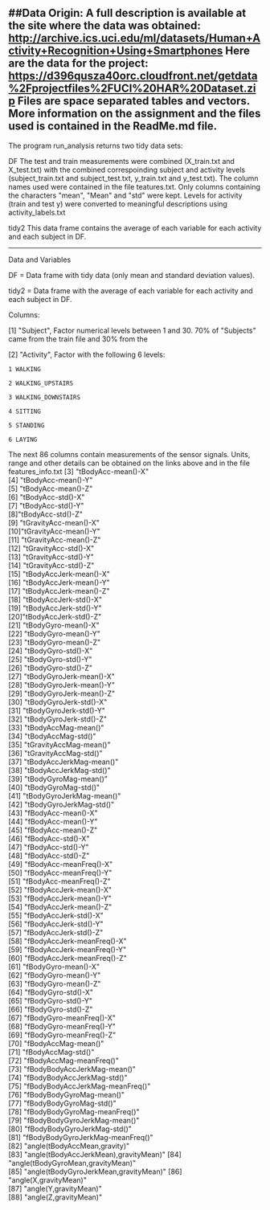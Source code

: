 ##Data Origin:
A full description is available at the site where the data was obtained:
http://archive.ics.uci.edu/ml/datasets/Human+Activity+Recognition+Using+Smartphones
Here are the data for the project:
https://d396qusza40orc.cloudfront.net/getdata%2Fprojectfiles%2FUCI%20HAR%20Dataset.zip
Files are space separated tables and vectors.
More information on the assignment and the files used is contained in the ReadMe.md file.
-------------------------
The program run_analysis returns two tidy data sets:

DF
The test and train measurements were combined (X_train.txt and X_test.txt) with the combined correspoinding subject and activity levels (subject_train.txt and subject_test.txt,  y_train.txt and y_test.txt).  The column names used were contained in the file teatures.txt.
Only columns containing the characters "mean", "Mean" and "std" were kept.
Levels for activity (train and test y) were converted to meaningful descriptions using activity_labels.txt

tidy2
This data frame contains the average of each variable for each activity and each subject in DF.

-------------------------
Data and Variables

DF = Data frame with tidy data (only mean and standard deviation values).

tidy2 = Data frame with the average of each variable for each activity and each subject in DF.

Columns:

 [1] "Subject", Factor numerical levels between 1 and 30.  70% of "Subjects" came from the train file and 30% from the 

 [2] "Activity", Factor with the following 6 levels: 

	1 WALKING

	2 WALKING_UPSTAIRS

	3 WALKING_DOWNSTAIRS

	4 SITTING

	5 STANDING

	6 LAYING                        

The next 86 columns contain measurements of the sensor signals.  Units, range and other details can be obtained on the links above and in the file features_info.txt
 [3] "tBodyAcc-mean()-X"                    
 [4] "tBodyAcc-mean()-Y"                   
 [5] "tBodyAcc-mean()-Z"                    
 [6] "tBodyAcc-std()-X"                    
 [7] "tBodyAcc-std()-Y"                     
 [8]"tBodyAcc-std()-Z"                    
 [9] "tGravityAcc-mean()-X"                 
[10]"tGravityAcc-mean()-Y"                
[11] "tGravityAcc-mean()-Z"                 
 [12] "tGravityAcc-std()-X"                 
[13] "tGravityAcc-std()-Y"                  
 [14] "tGravityAcc-std()-Z"                 
[15] "tBodyAccJerk-mean()-X"                
 [16] "tBodyAccJerk-mean()-Y"               
[17] "tBodyAccJerk-mean()-Z"                
 [18] "tBodyAccJerk-std()-X"                
[19] "tBodyAccJerk-std()-Y"                 
[20]"tBodyAccJerk-std()-Z"                
[21] "tBodyGyro-mean()-X"                   
[22] "tBodyGyro-mean()-Y"                  
[23] "tBodyGyro-mean()-Z"                   
[24] "tBodyGyro-std()-X"                   
[25] "tBodyGyro-std()-Y"                    
[26] "tBodyGyro-std()-Z"                   
[27] "tBodyGyroJerk-mean()-X"               
[28] "tBodyGyroJerk-mean()-Y"              
[29] "tBodyGyroJerk-mean()-Z"               
[30] "tBodyGyroJerk-std()-X"               
[31] "tBodyGyroJerk-std()-Y"                
[32] "tBodyGyroJerk-std()-Z"               
[33] "tBodyAccMag-mean()"                   
[34] "tBodyAccMag-std()"                   
[35] "tGravityAccMag-mean()"                
[36] "tGravityAccMag-std()"                
[37] "tBodyAccJerkMag-mean()"               
[38] "tBodyAccJerkMag-std()"               
[39] "tBodyGyroMag-mean()"                  
[40] "tBodyGyroMag-std()"                  
[41] "tBodyGyroJerkMag-mean()"              
[42] "tBodyGyroJerkMag-std()"              
[43] "fBodyAcc-mean()-X"                    
[44] "fBodyAcc-mean()-Y"                   
[45] "fBodyAcc-mean()-Z"                    
[46] "fBodyAcc-std()-X"                    
[47] "fBodyAcc-std()-Y"                     
[48] "fBodyAcc-std()-Z"                    
[49] "fBodyAcc-meanFreq()-X"                
[50] "fBodyAcc-meanFreq()-Y"               
[51] "fBodyAcc-meanFreq()-Z"               
[52] "fBodyAccJerk-mean()-X"               
[53] "fBodyAccJerk-mean()-Y"                
[54] "fBodyAccJerk-mean()-Z"               
[55] "fBodyAccJerk-std()-X"                 
[56] "fBodyAccJerk-std()-Y"                
[57] "fBodyAccJerk-std()-Z"                 
[58] "fBodyAccJerk-meanFreq()-X"           
[59] "fBodyAccJerk-meanFreq()-Y"            
[60] "fBodyAccJerk-meanFreq()-Z"           
[61] "fBodyGyro-mean()-X"                   
[62] "fBodyGyro-mean()-Y"                  
[63] "fBodyGyro-mean()-Z"                   
[64] "fBodyGyro-std()-X"                   
[65] "fBodyGyro-std()-Y"                    
[66] "fBodyGyro-std()-Z"                   
[67] "fBodyGyro-meanFreq()-X"               
[68] "fBodyGyro-meanFreq()-Y"              
[69] "fBodyGyro-meanFreq()-Z"               
[70] "fBodyAccMag-mean()"                  
[71] "fBodyAccMag-std()"                    
[72] "fBodyAccMag-meanFreq()"              
[73] "fBodyBodyAccJerkMag-mean()"            
[74] "fBodyBodyAccJerkMag-std()"           
[75] "fBodyBodyAccJerkMag-meanFreq()"       
[76] "fBodyBodyGyroMag-mean()"             
[77] "fBodyBodyGyroMag-std()"               
[78] "fBodyBodyGyroMag-meanFreq()"         
[79] "fBodyBodyGyroJerkMag-mean()"          
[80] "fBodyBodyGyroJerkMag-std()"          
[81] "fBodyBodyGyroJerkMag-meanFreq()"      
[82] "angle(tBodyAccMean,gravity)"         
[83] "angle(tBodyAccJerkMean),gravityMean)" 
[84] "angle(tBodyGyroMean,gravityMean)"    
[85] "angle(tBodyGyroJerkMean,gravityMean)" 
[86] "angle(X,gravityMean)"                
[87] "angle(Y,gravityMean)"                 
[88] "angle(Z,gravityMean)"     
